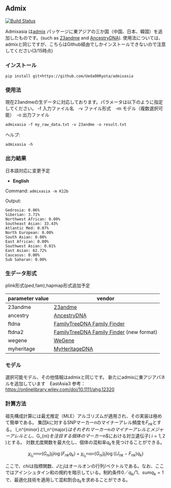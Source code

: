 ## Admix
[![Build Status](https://travis-ci.org/stevenliuyi/admix.svg?branch=master)](https://travis-ci.org/stevenliuyi/admix)

Admixasia は[admix](https://github.com/stevenliuyi/admix) パッケージに東アジアの三か国（中国、日本、韓国）を追加したものです。(such as [23andme](https://www.23andme.com/) and [AncestryDNA](https://www.ancestry.com/dna/)).
使用法については、admixと同じですが、こちらはGithub経由でしかインストールできないので注意してください(3/15時点)

### インストール

```
pip install git+https://github.com/Ueda00Ryota/admixasia
```

### 使用法
現在23andmeの生データに対応しております。パラメータは以下のように指定してください。
-f 入力ファイル名　-v ファイル形式　-m モデル（複数選択可能）　-o 出力ファイル

```
admixasia -f my_raw_data.txt -v 23andme -o result.txt
```

ヘルプ:
```
admixasia -h
```

### 出力結果
日本語対応に変更予定
- **English**

Command: `admixasia -m K12b`

Output:
```
Gedrosia: 0.06%
Siberian: 3.71%
Northwest African: 0.00%
Southeast Asian: 33.43%
Atlantic Med: 0.07%
North European: 0.00%
South Asian: 0.00%
East African: 0.00%
Southwest Asian: 0.01%
East Asian: 62.72%
Caucasus: 0.00%
Sub Saharan: 0.00%
```

### 生データ形式
plink形式(ped,fam),hapmap形式追加予定

| parameter value | vendor |
| --------------- | ------ |
| 23andme | [23andme](https://www.23andme.com/) |
| ancestry | [AncestryDNA](https://www.ancestry.com/dna/) |
| ftdna | [FamilyTreeDNA Family Finder](https://www.familytreedna.com/products/family-finder) |
| ftdna2 | [FamilyTreeDNA Family Finder](https://www.familytreedna.com/products/family-finder) (new format) |
| wegene | [WeGene](https://www.wegene.com/en/) |
| myheritage | [MyHeritageDNA](https://www.myheritage.com/dna) |

### モデル
選択可能モデル、その他情報はadmixと同じです。
新たにadmixに東アジアパネルを追加しています　EastAsia3
参考：https://onlinelibrary.wiley.com/doi/10.1111/ahg.12320


### 計算方法
祖先構成計算には最尤推定（MLE）アルゴリズムが適用され、その実装は極めて簡単である。
集団$k$に対するSNPマーカー$n$のマイナーアレル頻度を$F_{nk}$とする。
l_n^{minor}$と$l_n^{major}$はそれぞれマーカー$n$のマイナーアレルとメジャーアレルとし、$G_{ni}$を注目する個体のマーカー$n$における対立遺伝子( $i=1,2$ )とする。
対数尤度関数を最大化し、個体の混和率$q_k$を見つけることができる。

$$\chi_{{l^{minor}_n}}(G_{ni})j_i\log(F_{nk}q_k)+\chi_{{l^{major}_n}}(G_{ni})j_i\log((J_{nk}-F_{nk})q_k)$$


ここで、$chi$は指標関数、$J$と$j$はオールオンの行列/ベクトルである。なお、ここではアインシュタイン和の規約を暗示している。制約条件$0 ╱q_k╱1$、$sum {q_k} = 1$で、最適化技術を適用して混和割合$q_k$を求めることができる。
